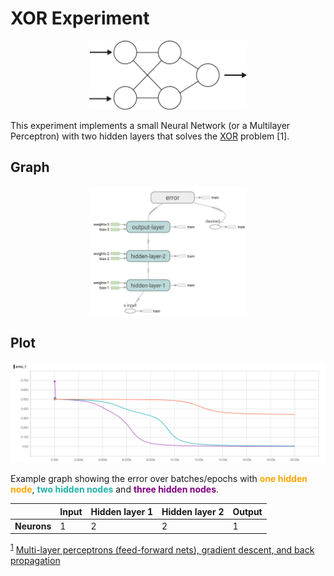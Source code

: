 # XOR Experiment

<p align="center">
  <img src="../../images/networks/xor-network.png", width="50%" height="50%"/>
</p>

This experiment implements a small Neural Network (or a Multilayer Perceptron) with two hidden layers that solves the [XOR](https://en.wikipedia.org/wiki/Exclusive_or) problem [<a name="myfootnote1">1</a>].


## Graph
<p align="center">
  <img src="../../images/graphs/xor-graph.png", width="50%" height="50%"/>
</p>

## Plot
<p align="center">
  <img src="../../images/plots/xor-plot.png">
</p>
Example graph showing the error over batches/epochs with <b style='color:orange'>one hidden node</b>, <b style='color:LightSeaGreen'>two hidden nodes</b> and <b style='color:purple'>three hidden nodes</b>.

|    		| Input   | Hidden layer 1 |Hidden layer 2| Output |
|---------|---------|---------------	|--------------|--------------|
|**Neurons**|   1  	| 2 				|2 	| 1 |

<sup>[1](#myfootnote1)</sup> [Multi-layer perceptrons (feed-forward nets), gradient descent, and back propagation](http://ecee.colorado.edu/~ecen4831/lectures/NNet3.html)
